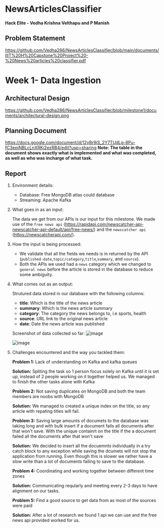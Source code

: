 # NewsArticlesClassifier

#### Hack Elite - **Vedha Krishna Velthapu and P Manish**

## Problem Statement

https://github.com/Vedha286/NewsArticlesClassifier/blob/main/documents/IIIT%20H%20Capstone%20Project%20-%20News%20articles%20classifier.pdf

# Week 1- Data Ingestion

## Architectural Design

https://github.com/Vedha286/NewsArticlesClassifier/blob/milestone1/documents/architectural-design.png

## Planning Document

https://docs.google.com/document/d/12yBr9iS_2Y7TUdLg-8Pu-fC3epiNBLcLnXRKi2ezRB4/edit?usp=sharing
**Note: The table in the document shows exactly what is implemented and what was completed, as well as who was incharge of what task.**

## Report

1. Environment details:

   - Database: Free MongoDB atlas could database
   - Streaming: Apache Kafka

2. What goes in as an input:

   The data we get from our APIs is our input for this milestone. We made use of the `free news api` (https://rapidapi.com/newscatcher-api-newscatcher-api-default/api/free-news/) and the `newscatcher api` (https://newscatcherapi.com/).

3. How the input is being processed:

   - We validate that all the fields we needs is in returned by the API (`published-date`,`topic/category`,`title`,`summary`, and `source`).
   - Both the APIs we used had a `news` category which we changed to `general news` before the article is stored in the database to reduce some ambiguity.

4. What comes out as an output:

   Strutured data stored in our database with the following columns:

   - **title**: Which is the title of the news article
   - **summary**: Which is the news article summary
   - **category**: The category the news belongs to, i.e sports, health
   - **source**: URL link to the original news article
   - **date**: Date the news article was published

   Screenshot of data collected so far:
   ![image](https://user-images.githubusercontent.com/55736158/136675390-2f918e53-59fb-43f8-a094-07934c14d4fb.png)

   ![image](https://user-images.githubusercontent.com/55736158/136675367-139481b2-60f3-4a75-abd6-2b13b9fb008f.png)

5. Challenges encountered and the way you tackled them:

   **Problem 1:** Lack of understanding on Kafka and kafka queues
   
   **Solution:** Spliting the task so 1 person focus solely on Kafka until it is set up, instead of 2 people working on it together helped us. We managed to finish the other tasks alone with Kafka



   **Problem 2:** Not saving duplicates on MongoDB and both the team members are noobs with MongoDB

   **Solution:** We managed to created a unique index on the title, so any article with repating titles will fail.



   **Problem 3:** Saving large amounts of documets to the database was taking long and with bulk insert if a document fails all documents after that won't save. With the unique containrt on the title if the a document failed all the documents after that won't save

   **Solution:** We decided to insert all the docuemnts individually in a try catch block to any exception while saving the dcumets will not stop the application from running. Even though this is slower we rather have a slow write than a lot of documents failing to save to the database.


   
   **Problem 4:** Coordinating and working together between different time zones

   **Solution:** Communicating reqularly and meeting every 2-3 days to have alignment on our tasks.

   
   
   **Problem 5:** Find a good source to get data from as most of the sources were paid
   
   **Solution:** After a lot of research we found 1 api we can use and the free news api provided worked for us.
